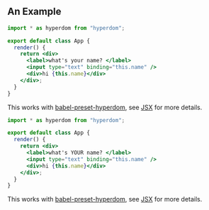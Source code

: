 ## An Example

```jsx {"codeExample": {"project": "demo-project", "file": "src/app.jsx"}}
import * as hyperdom from "hyperdom";

export default class App {
  render() {
    return <div>
      <label>what's your name? </label>
      <input type="text" binding="this.name" />
      <div>hi {this.name}</div>
    </div>;
  }
}
```

This works with [babel-preset-hyperdom](https://github.com/featurist/babel-preset-hyperdom), see [JSX](#jsx) for more details.

```jsx {"codeExample": {"project": "demo-project", "file": "src/app.jsx"}}
import * as hyperdom from "hyperdom";

export default class App {
  render() {
    return <div>
      <label>what's YOUR name? </label>
      <input type="text" binding="this.name" />
      <div>hi {this.name}</div>
    </div>;
  }
}
```

This works with [babel-preset-hyperdom](https://github.com/featurist/babel-preset-hyperdom), see [JSX](#jsx) for more details.
